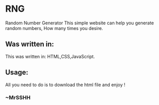 # RNG
Random Number Generator
This simple website can help you generate random numbers,
How many times you desire.
<h2>Was written in:</h2>
  <p>This was written in: HTML,CSS,JavaScript.</p>
<h2>Usage:</h2>
  <p>All you need to do is to download the html file and enjoy !</p>

<h3>~MrSSHH</h3>
